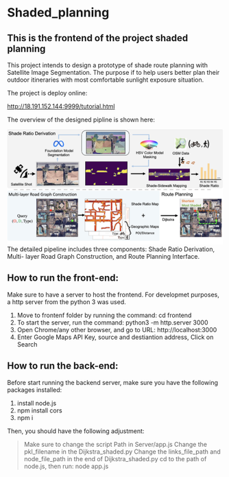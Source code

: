 # Shaded_planning



## This is the frontend of the project shaded planning

This project intends to design a prototype of shade route planning with Satellite Image Segmentation. The purpose if to help users better plan their outdoor itineraries with most comfortable sunlight exposure situation.

The project is deploy online: 

http://18.191.152.144:9999/tutorial.html

The overview of the designed pipline is shown here:

![overview](./assets/overview.png)
The detailed pipeline includes three components: Shade Ratio Derivation, Multi-
layer Road Graph Construction, and Route Planning Interface.

## How to run the front-end:

Make sure to have a server to host the frontend. For developmet purposes, a http server from the python 3 was used.
1. Move to frontenf folder by running the command: cd frontend
2. To start the server, run the command: python3 -m http.server 3000
3. Open Chrome/any other browser, and go to URL: http://localhost:3000
4. Enter Google Maps API Key, source and destiantion address, Click on Search

## How to run the back-end:

Before start running the backend server, make sure you have the following packages installed:
1. install node.js
2. npm install cors
3. npm i

Then, you should have the following adjustment:

> Make sure to change the script Path in Server/app.js
> Change the pkl_filename in the Dijkstra_shaded.py
> Change the links_file_path and node_file_path in the end of Dijkstra_shaded.py
> cd to the path of node.js, then run: node app.js